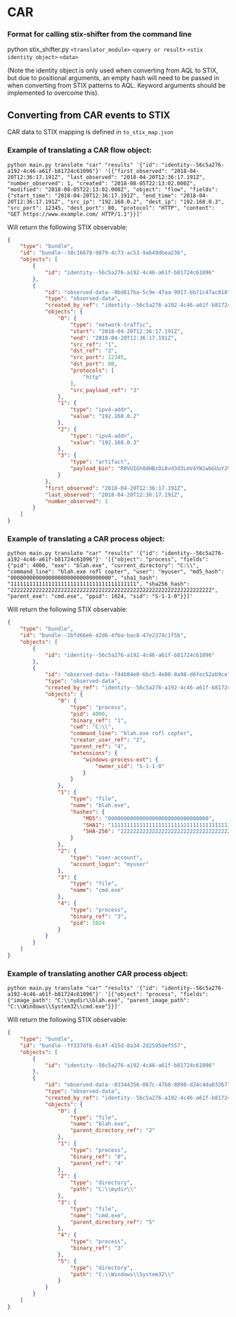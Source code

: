 # CAR

### Format for calling stix-shifter from the command line

python stix_shifter.py `<translator_module>` `<query or result>` `<stix identity object>` `<data>`

(Note the identity object is only used when converting from AQL to STIX, but due to positional arguments, an empty hash will need to be passed in when converting from STIX patterns to AQL. Keyword arguments should be implemented to overcome this).

## Converting from CAR events to STIX

CAR data to STIX mapping is defined in `to_stix_map.json`

### Example of translating a CAR flow object:

`python main.py translate "car" "results" '{"id": "identity--56c5a276-a192-4c46-a61f-b81724c61096"}' '[{"first_observed": "2018-04-20T12:36:17.191Z", "last_observed": "2018-04-20T12:36:17.191Z", "number_observed": 1, "created": "2018-08-05T22:13:02.000Z", "modified": "2018-08-05T22:13:02.000Z", "object": "flow", "fields": {"start_time": "2018-04-20T12:36:17.191Z", "end_time": "2018-04-20T12:36:17.191Z", "src_ip": "192.168.0.2", "dest_ip": "192.168.0.3", "src_port": 12345, "dest_port": 80, "protocol": "HTTP", "content": "GET https://www.example.com/ HTTP/1.1"}}]'`

Will return the following STIX observable:

```json
{
    "type": "bundle",
    "id": "bundle--38c16678-9879-4c73-ac53-9ab49dbea236",
    "objects": [
        {
            "id": "identity--56c5a276-a192-4c46-a61f-b81724c61096"
        },
        {
            "id": "observed-data--0bd617ba-5c9e-47aa-9917-bb71c47ac818",
            "type": "observed-data",
            "created_by_ref": "identity--56c5a276-a192-4c46-a61f-b81724c61096",
            "objects": {
                "0": {
                    "type": "network-traffic",
                    "start": "2018-04-20T12:36:17.191Z",
                    "end": "2018-04-20T12:36:17.191Z",
                    "src_ref": "1",
                    "dst_ref": "2",
                    "src_port": 12345,
                    "dst_port": 80,
                    "protocols": [
                        "http"
                    ],
                    "src_payload_ref": "3"
                },
                "1": {
                    "type": "ipv4-addr",
                    "value": "192.168.0.2"
                },
                "2": {
                    "type": "ipv4-addr",
                    "value": "192.168.0.3"
                },
                "3": {
                    "type": "artifact",
                    "payload_bin": "R0VUIGh0dHBzOi8vd3d3LmV4YW1wbGUuY29tLyBIVFRQLzEuMQ=="
                }
            },
            "first_observed": "2018-04-20T12:36:17.191Z",
            "last_observed": "2018-04-20T12:36:17.191Z",
            "number_observed": 1
        }
    ]
}
```

### Example of translating a CAR process object:

`python main.py translate "car" "results" '{"id": "identity--56c5a276-a192-4c46-a61f-b81724c61096"}' '[{"object": "process", "fields": {"pid": 4000, "exe": "blah.exe", "current_directory": "C:\\", "command_line": "blah.exe rofl copter", "user": "myuser", "md5_hash": "00000000000000000000000000000000", "sha1_hash": "1111111111111111111111111111111111111111", "sha256_hash": "2222222222222222222222222222222222222222222222222222222222222222", "parent_exe": "cmd.exe", "ppid": 1024, "sid": "S-1-1-0"}}]'`

Will return the following STIX observable:

```json
{
    "type": "bundle",
    "id": "bundle--1bfd66e6-42d6-4fba-bac8-47e2374c1f5b",
    "objects": [
        {
            "id": "identity--56c5a276-a192-4c46-a61f-b81724c61096"
        },
        {
            "id": "observed-data--f44b84e0-6bc5-4e00-8a98-d6fec52ab9ce",
            "type": "observed-data",
            "created_by_ref": "identity--56c5a276-a192-4c46-a61f-b81724c61096",
            "objects": {
                "0": {
                    "type": "process",
                    "pid": 4000,
                    "binary_ref": "1",
                    "cwd": "C:\\",
                    "command_line": "blah.exe rofl copter",
                    "creator_user_ref": "2",
                    "parent_ref": "4",
                    "extensions": {
                        "windows-process-ext": {
                            "owner_sid": "S-1-1-0"
                        }
                    }
                },
                "1": {
                    "type": "file",
                    "name": "blah.exe",
                    "hashes": {
                        "MD5": "00000000000000000000000000000000",
                        "SHA1": "1111111111111111111111111111111111111111",
                        "SHA-256": "2222222222222222222222222222222222222222222222222222222222222222"
                    }
                },
                "2": {
                    "type": "user-account",
                    "account_login": "myuser"
                },
                "3": {
                    "type": "file",
                    "name": "cmd.exe"
                },
                "4": {
                    "type": "process",
                    "binary_ref": "3",
                    "pid": 1024
                }
            }
        }
    ]
}
```

### Example of translating another CAR process object:

`python main.py translate "car" "results" '{"id": "identity--56c5a276-a192-4c46-a61f-b81724c61096"}' '[{"object": "process", "fields": {"image_path": "C:\\mydir\\blah.exe", "parent_image_path": "C:\\Windows\\System32\\cmd.exe"}}]'`

Will return the following STIX observable:

```json
{
    "type": "bundle",
    "id": "bundle--ff337df6-6c4f-415d-8a34-2d2595def557",
    "objects": [
        {
            "id": "identity--56c5a276-a192-4c46-a61f-b81724c61096"
        },
        {
            "id": "observed-data--03344356-067c-47b8-8090-d24c4da03267",
            "type": "observed-data",
            "created_by_ref": "identity--56c5a276-a192-4c46-a61f-b81724c61096",
            "objects": {
                "0": {
                    "type": "file",
                    "name": "blah.exe",
                    "parent_directory_ref": "2"
                },
                "1": {
                    "type": "process",
                    "binary_ref": "0",
                    "parent_ref": "4"
                },
                "2": {
                    "type": "directory",
                    "path": "C:\\mydir\\"
                },
                "3": {
                    "type": "file",
                    "name": "cmd.exe",
                    "parent_directory_ref": "5"
                },
                "4": {
                    "type": "process",
                    "binary_ref": "3"
                },
                "5": {
                    "type": "directory",
                    "path": "C:\\Windows\\System32\\"
                }
            }
        }
    ]
}
```

